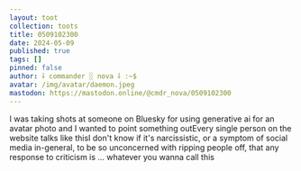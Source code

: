 ```yaml
---
layout: toot
collection: toots
title: 0509102300
date: 2024-05-09
published: true
tags: []
pinned: false
author: ⸸ commander ░ nova ⸸ :~$
avatar: /img/avatar/daemon.jpeg
mastodon: https://mastodon.online/@cmdr_nova/0509102300
---
```


I was taking shots at someone on Bluesky for using generative ai for an avatar photo and I wanted to point something outEvery single person on the website talks like thisI don't know if it's narcissistic, or a symptom of social media in-general, to be so unconcerned with ripping people off, that any response to criticism is ... whatever you wanna call this
